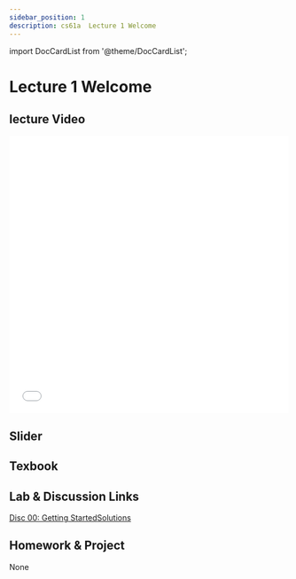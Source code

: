 ```yaml
---
sidebar_position: 1
description: cs61a  Lecture 1 Welcome
---
```


import DocCardList from '@theme/DocCardList';

# Lecture 1 Welcome
## lecture Video

<iframe src="//player.bilibili.com/player.html?aid=277746636&bvid=BV17c411f78k&cid=1311465503&p=1&high_quality=1&danmaku=0" scrolling="no" border="0" frameborder="no" framespacing="0" allowfullscreen="true" allowfullscreen="allowfullscreen" width="100%" height="500" scrolling="no" frameborder="0" sandbox="allow-top-navigation allow-same-origin allow-forms allow-scripts"> </iframe>

## Slider

## Texbook


## Lab & Discussion Links
[Disc 00: Getting Started](./dis/disc00.md)[Solutions](./dis/sol-disc00.md)

## Homework & Project
None


<DocCardList />
